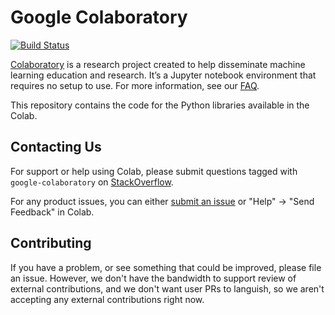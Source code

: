 # Google Colaboratory

[![Build Status](https://travis-ci.org/googlecolab/colabtools.svg?branch=master)](https://travis-ci.org/googlecolab/colabtools)

[Colaboratory](https://colab.research.google.com) is a research project created
to help disseminate machine learning education and research. It’s a Jupyter
notebook environment that requires no setup to use. For more information, see
our [FAQ](https://research.google.com/colaboratory/faq.html).

This repository contains the code for the Python libraries available in the
Colab.

## Contacting Us

For support or help using Colab, please submit questions tagged with
`google-colaboratory`
on
[StackOverflow](https://stackoverflow.com/questions/tagged/google-colaboratory).

For any product issues, you can
either [submit an issue](https://github.com/googlecolab/colabtools/issues) or
"Help" -> "Send Feedback" in Colab.

## Contributing

If you have a problem, or see something that could be improved, please file an
issue. However, we don't have the bandwidth to support review of external
contributions, and we don't want user PRs to languish, so we aren't accepting
any external contributions right now.
